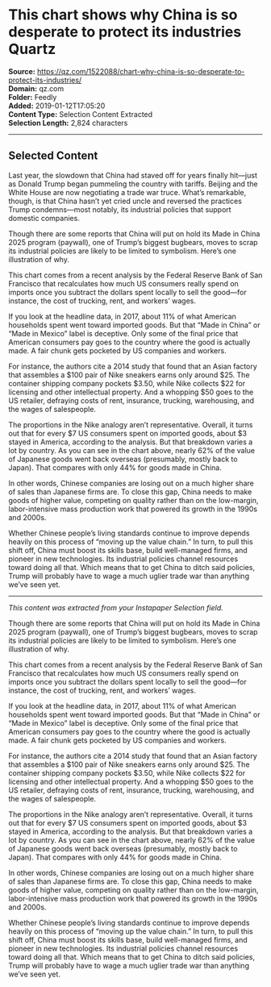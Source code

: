 # This chart shows why China is so desperate to protect its industries Quartz

**Source:** https://qz.com/1522088/chart-why-china-is-so-desperate-to-protect-its-industries/  
**Domain:** qz.com  
**Folder:** Feedly  
**Added:** 2019-01-12T17:05:20  
**Content Type:** Selection Content Extracted  
**Selection Length:** 2,824 characters  


---

## Selected Content

Last year, the slowdown that China had staved off for years finally hit—just as Donald Trump began pummeling the country with tariffs. Beijing and the White House are now negotiating a trade war truce. What’s remarkable, though, is that China hasn’t yet cried uncle and reversed the practices Trump condemns—most notably, its industrial policies that support domestic companies.

Though there are some reports that China will put on hold its Made in China 2025 program (paywall), one of Trump’s biggest bugbears, moves to scrap its industrial policies are likely to be limited to symbolism. Here’s one illustration of why.

This chart comes from a recent analysis by the Federal Reserve Bank of San Francisco that recalculates how much US consumers really spend on imports once you subtract the dollars spent locally to sell the good—for instance, the cost of trucking, rent, and workers’ wages.

If you look at the headline data, in 2017, about 11% of what American households spent went toward imported goods. But that “Made in China” or “Made in Mexico” label is deceptive. Only some of the final price that American consumers pay goes to the country where the good is actually made. A fair chunk gets pocketed by US companies and workers.

For instance, the authors cite a 2014 study that found that an Asian factory that assembles a $100 pair of Nike sneakers earns only around $25. The container shipping company pockets $3.50, while Nike collects $22 for licensing and other intellectual property. And a whopping $50 goes to the US retailer, defraying costs of rent, insurance, trucking, warehousing, and the wages of salespeople.

The proportions in the Nike analogy aren’t representative. Overall, it turns out that for every $7 US consumers spent on imported goods, about $3 stayed in America, according to the analysis. But that breakdown varies a lot by country. As you can see in the chart above, nearly 62% of the value of Japanese goods went back overseas (presumably, mostly back to Japan). That compares with only 44% for goods made in China.

In other words, Chinese companies are losing out on a much higher share of sales than Japanese firms are. To close this gap, China needs to make goods of higher value, competing on quality rather than on the low-margin, labor-intensive mass production work that powered its growth in the 1990s and 2000s.

Whether Chinese people’s living standards continue to improve depends heavily on this process of “moving up the value chain.” In turn, to pull this shift off, China must boost its skills base, build well-managed firms, and pioneer in new technologies. Its industrial policies channel resources toward doing all that. Which means that to get China to ditch said policies, Trump will probably have to wage a much uglier trade war than anything we’ve seen yet.

---

*This content was extracted from your Instapaper Selection field.*

Though there are some reports that China will put on hold its Made in China 2025 program (paywall), one of Trump’s biggest bugbears, moves to scrap its industrial policies are likely to be limited to symbolism. Here’s one illustration of why.

This chart comes from a recent analysis by the Federal Reserve Bank of San Francisco that recalculates how much US consumers really spend on imports once you subtract the dollars spent locally to sell the good—for instance, the cost of trucking, rent, and workers’ wages.

If you look at the headline data, in 2017, about 11% of what American households spent went toward imported goods. But that “Made in China” or “Made in Mexico” label is deceptive. Only some of the final price that American consumers pay goes to the country where the good is actually made. A fair chunk gets pocketed by US companies and workers.

For instance, the authors cite a 2014 study that found that an Asian factory that assembles a $100 pair of Nike sneakers earns only around $25. The container shipping company pockets $3.50, while Nike collects $22 for licensing and other intellectual property. And a whopping $50 goes to the US retailer, defraying costs of rent, insurance, trucking, warehousing, and the wages of salespeople.

The proportions in the Nike analogy aren’t representative. Overall, it turns out that for every $7 US consumers spent on imported goods, about $3 stayed in America, according to the analysis. But that breakdown varies a lot by country. As you can see in the chart above, nearly 62% of the value of Japanese goods went back overseas (presumably, mostly back to Japan). That compares with only 44% for goods made in China.

In other words, Chinese companies are losing out on a much higher share of sales than Japanese firms are. To close this gap, China needs to make goods of higher value, competing on quality rather than on the low-margin, labor-intensive mass production work that powered its growth in the 1990s and 2000s.

Whether Chinese people’s living standards continue to improve depends heavily on this process of “moving up the value chain.” In turn, to pull this shift off, China must boost its skills base, build well-managed firms, and pioneer in new technologies. Its industrial policies channel resources toward doing all that. Which means that to get China to ditch said policies, Trump will probably have to wage a much uglier trade war than anything we’ve seen yet.
